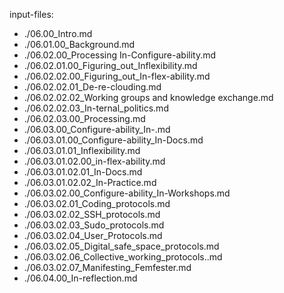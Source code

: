 input-files:
- ./06.00_Intro.md
- ./06.01.00_Background.md
- ./06.02.00_Processing In-Configure-ability.md
- ./06.02.01.00_Figuring_out_Inflexibility.md
- ./06.02.02.00_Figuring_out_In-flex-ability.md
- ./06.02.02.01_De-re-clouding.md
- ./06.02.02.02_Working groups and knowledge exchange.md
- ./06.02.02.03_In-ternal_politics.md
- ./06.02.03.00_Processing.md
- ./06.03.00_Configure-ability_In-.md
- ./06.03.01.00_Configure-ability_In-Docs.md
- ./06.03.01.01_Inflexibility.md
- ./06.03.01.02.00_in-flex-ability.md
- ./06.03.01.02.01_In-Docs.md
- ./06.03.01.02.02_In-Practice.md
- ./06.03.02.00_Configure-ability_In-Workshops.md
- ./06.03.02.01_Coding_protocols.md
- ./06.03.02.02_SSH_protocols.md
- ./06.03.02.03_Sudo_protocols.md
- ./06.03.02.04_User_Protocols.md
- ./06.03.02.05_Digital_safe_space_protocols.md
- ./06.03.02.06_Collective_working_protocols..md
- ./06.03.02.07_Manifesting_Femfester.md
- ./06.04.00_In-reflection.md
